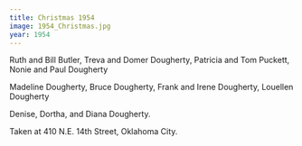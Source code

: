 ```yaml
---
title: Christmas 1954
image: 1954_Christmas.jpg
year: 1954
---
```


Ruth and Bill Butler, Treva and Domer Dougherty, Patricia and Tom Puckett, Nonie and Paul Dougherty

Madeline Dougherty, Bruce Dougherty, Frank and Irene Dougherty, Louellen Dougherty

Denise, Dortha, and Diana Dougherty.

Taken at 410 N.E. 14th Street, Oklahoma City.